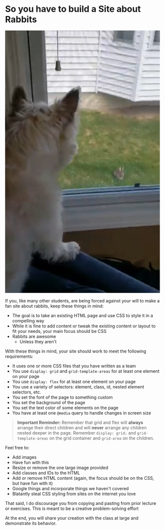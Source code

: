 # So you have to build a Site about Rabbits

![Bunny Picture](Images/RabbitsAreEvil.png)

If you, like many other students, are being forced against your will to make a fan site about rabbits, keep these things in mind:

- The goal is to take an existing HTML page and use CSS to style it in a compelling way
- While it is fine to add content or tweak the existing content or layout to fit your needs, your main focus should be CSS
- Rabbits are awesome
    - Unless they aren't

With these things in mind, your site should work to meet the following requirements:

- It uses one or more CSS files that you have written as a team
- You use `display: grid` and `grid-template-areas` for at least one element on your page
- You use `display: flex` for at least one element on your page
- You use a variety of selectors: element, class, id, nested element selectors, etc.
- You set the font of the page to something custom
- You set the background of the page
- You set the text color of some elements on the page
- You have at least one `@media` query to handle changes in screen size

> **Important Reminder:** Remember that grid and flex will **always** arrange their direct children and will **never** arrange any children nested deeper in the page.
> Remember `display: grid;` and `grid-template-areas` on the grid container and `grid-area` on the children.

Feel free to:

- Add images
- Have fun with this
- Resize or remove the one large image provided
- Add classes and IDs to the HTML
- Add or remove HTML content (again, the focus should be on the CSS, but have fun with it)
- Google things and incorporate things we haven't covered
- Blatantly steal CSS styling from sites on the internet you love

That said, I do discourage you from copying and pasting from prior lecture or exercises. This is meant to be a creative problem-solving effort

At the end, you will share your creation with the class at large and demonstrate its behavior.